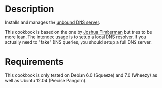 Description
===========

Installs and manages the [unbound DNS server](http://unbound.net).

This cookbook is based on the one by [Joshua Timberman](http://community.opscode.com/cookbooks/unbound)
but tries to be more lean. The intended usage is to setup a local DNS resolver.
If you actually need to "fake" DNS queries, you should setup a full DNS server.

Requirements
============

This cookbook is only tested on Debian 6.0 (Squeeze) and 7.0 (Wheezy) as well
as Ubuntu 12.04 (Precise Pangolin).
